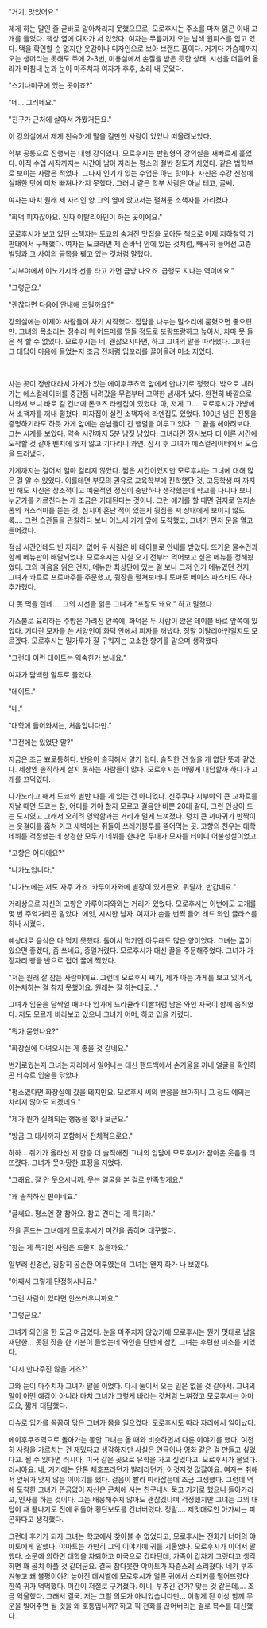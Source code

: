 

"거기, 맛있어요."



제게 하는 말인 줄 곧바로 알아차리지 못했으므로, 모로후시는 주소를 마저 읽곤 이내 고개를 들었다. 책상 옆에 여자가 서 있었다. 여자는 무릎까지 오는 남색 원피스를 입고 있다. 택을 확인할 순 없지만 옷감이나 디자인으로 보아 브랜드 품이다. 거기다 가슴께까지 오는 생머리는 못해도 주에 2-3번, 미용실에서 손질을 받은 듯한 상태. 시선을 더듬어 올라가 마침내 눈과 눈이 마주치자 여자가 후후, 소리 내 웃었다.



"스기나미구에 있는 곳이죠?"

"네... 그러네요."

"친구가 근처에 살아서 가봤거든요."



이 강의실에서 제게 친숙하게 말을 걸만한 사람이 있었나 떠올려보았다. 

학부 공통으로 진행되는 대형 강의였다. 모로후시는 반원형의 강의실을 재빠르게 훑었다. 아직 수업 시작까지는 시간이 남아 자리는 평소의 절반 정도가 차있다. 같은 법학부로 보이는 사람은 적었다. 그다지 인기가 있는 수업은 아닌 탓이다. 자신은 수강 신청에 실패한 탓에 미처 빠져나가지 못했다. 그러니 같은 학부 사람은 아닐 테고, 글쎄. 

여자는 마치 원래 제 자리인 양 그의 옆에 앉고서는 펼쳐둔 소책자를 가리켰다.



"화덕 피자잖아요. 진짜 이탈리아인이 하는 곳이에요."



모로후시가 보고 있던 소책자는 도쿄의 숨겨진 맛집을 모아둔 책으로 어제 지하철역 가판대에서 구매했다. 여자는 도쿄라면 제 손바닥 안에 있는 것처럼, 빼곡히 들어선 고층 빌딩과 그 사이의 골목을 꿰고 있는 것처럼 말했다.



"시부야에서 이노가시라 선을 타고 가면 금방 나오죠. 급행도 지나는 역이에요."

"그렇군요."

"괜찮다면 다음에 안내해 드릴까요?"



강의실에는 이제야 사람들이 차기 시작했다. 잡담을 나누는 말소리에 묻혔으면 좋으련만. 그녀의 목소리는 정수리 위 어드메를 맴돌 정도로 또랑또랑하고 높아서, 차마 못 들은 척 할 수 없었다. 모로후시는 네, 괜찮으시다면, 하고 그녀의 말을 따라했다. 그녀는 그 대답이 마음에 들었는지 조금 전처럼 입꼬리를 끌어올려 미소 지었다.


&nbsp;
&nbsp;





사는 곳이 정반대라서 가게가 있는 에이후쿠쵸역 앞에서 만나기로 정했다. 밖으로 내려가는 에스컬레이터를 중간쯤 내려갔을 무렵부터 고약한 냄새가 났다. 완전히 바깥으로 나와서 보니 바로 길 건너에 돈코츠 라멘집이 있었다. 아, 저게 그.... 모로후시가 가방에서 소책자를 꺼내 펼쳤다. 피자집이 실린 소책자에 라멘집도 있었다. 100년 넘은 전통을 증명하기라도 하듯 가게 앞에는 손님들이 긴 행렬을 이루고 있다. 그 끝을 헤아려보다, 그는 시계를 보았다. 약속 시간까지 5분 남짓 남았다. 그녀라면 정시보다 더 이른 시간에 도착할 것 같아 벤치에 앉지 않고 기다리니 과연. 잠시 후 그녀가 에스컬레이터에서 모습을 드러냈다.

가게까지는 걸어서 얼마 걸리지 않았다. 짧은 시간이었지만 모로후시는 그녀에 대해 많은 걸 알 수 있었다. 이를테면 부모의 권유로 교육학부에 진학했단 것, 고등학생 때 까지만 해도 자신은 창조적이고 예술적인 정신이 충만하다 생각했는데 학교를 다니다 보니 누군가를 가르친다는 게 조금은 기대된다는 것이나. 그런 얘기를 할 때면 검지로 엄지손톱의 거스러미를 뜯는 것, 심지어 혼난 적이 있는지 뒷짐을 져 상대에게 보이지 않도록.... 그런 습관들을 관찰하다 보니 어느새 가게 앞에 도착했고, 그녀가 먼저 문을 열고 들어갔다.

점심 시간인데도 빈 자리가 없어 두 사람은 바 테이블로 안내를 받았다. 뜨거운 물수건과 함께 메뉴판이 배달되었다. 모로후시는 사실 오기 전부터 먹어보고 싶은 메뉴를 정해놨었다. 그의 마음을 읽은 건지, 메뉴판 최상단에 있는 걸 보니 그저 인기 메뉴였던 건지, 그녀가 콰트로 프로마주를 주문했고, 뒷장을 펼쳐보더니 토마토 베이스 파스타도 하나 추가했다. 

다 못 먹을 텐데.... 그의 시선을 읽은 그녀가 "포장도 돼요." 하고 말했다.

가스불로 요리하는 주방은 가려진 안쪽에, 화덕은 두 사람이 앉은 테이블 바로 앞쪽에 있었다. 기다란 모자를 쓴 서양인이 화덕 안에서 피자를 꺼냈다. 정말 이탈리아인일지도 모르겠다. 모로후시는 밀가루가 잘 구워지는 고소한 향기를 맡으며 생각했다.



"그런데 이런 데이트는 익숙한가 보네요."



여자가 담백한 말투로 물었다.



"데이트."

"네."

"대학에 들어와서는, 처음입니다만."

"그전에는 있었단 말?"



지금은 조금 뾰로통하다. 반응이 솔직해서 알기 쉽다. 솔직한 건 잃을 게 없단 뜻과 같았다. 세상엔 솔직하게 살지 못하는 사람들이 많다. 모로후시는 어떻게 대답할까 하다가 고개를 끄덕였다.

나가노라고 해서 도쿄와 별반 다를 게 있는 건 아니었다. 신주쿠나 시부야의 큰 교차로를 지날 때면 도쿄는 참, 어디를 가야 할지 모르고 걸음만 바쁜 20대 같다, 그런 인상이 드는 도시였고 그래서 오히려 영악함과는 거리가 멀게 느껴졌다. 덩치 큰 까마귀가 반짝이는 옷걸이를 훔쳐 가고 새벽에는 쥐들이 쓰레기봉투를 뜯어먹는 곳. 고향의 친우는 대학 데뷔를 걱정했는데 상경한 모두가 데뷔를 한다면 무대가 모자를 터이니 어불성설이었고.



"고향은 어디에요?"

"나가노입니다."

"나가노에는 저도 자주 가죠. 카루이자와에 별장이 있거든요. 뭐랄까, 반갑네요."



거리상으로 자신의 고향은 카루이자와와는 거리가 있었다. 모로후시는 이번에도 고개를 몇 번 주억거리곤 말았다. 에잇, 시시한 남자. 여자가 손을 번쩍 들어 레드 와인 글라스를 하나 시켰다.

예상대로 음식은 다 먹지 못했다. 둘이서 먹기엔 아무래도 많은 양이었다. 그녀는 꿀이 있으면 좋겠다, 좀 쓰네요, 중얼거렸다. 모로후시가 대신 꿀을 주문해주었다. 그녀가 가장자리 빵을 반으로 접어 꿀에 찍었다.



"저는 원래 잘 참는 사람이에요. 그런데 모로후시 씨가, 제가 아는 가게를 보고 있어서, 아는체하는 걸 참지 못했어요. 원래는 잘 하는데도..."



그녀가 입술을 달싹일 때마다 입가에 드라큘라 이빨처럼 남은 와인 자국이 함께 움직였다. 저도 모르게 바라보고 있으니 그녀가 어머, 하고 입을 가렸다.



"뭐가 묻었나요?"

"화장실에 다녀오시는 게 좋을 것 같네요."



번거로웠는지 그녀는 자리에서 일어나는 대신 핸드백에서 손거울을 꺼내 얼굴을 확인하곤 티슈로 입술을 닦았다.



"평소였다면 화장실에 갔을 테지만요. 모로후시 씨의 반응을 보아하니 그 정도 예의는 차리지 않아도 되겠네요."

"제가 뭔가 실례되는 행동을 했나 보군요."

"방금 그 대사까지 포함해서 전체적으로요."



하하... 취기가 올라선 지 한층 더 솔직해진 그녀의 입담에 모로후시가 참아온 웃음을 터뜨렸다. 그녀가 못마땅한 표정을 지었다.



"그래요. 잘 안 웃으시니까. 웃는 얼굴을 본 걸로 만족할게요."

"꽤 솔직하신 편이네요."

"글쎄요. 평소엔 잘 참아요. 참고 견디는 게 특기라."



잔을 흔드는 그녀에게 모로후시가 미간을 좁히며 대꾸했다.



"참는 게 특기인 사람은 드물지 않을까요."



일부러 신경쓴, 굉장히 공손한 어투였는데 그녀는 왠지 화가 나 보였다.



"어째서 그렇게 단정하시나요."

"그런 사람이 있다면 안쓰러우니까요."

"그렇군요."



그녀가 와인을 한 모금 머금었다. 눈을 마주치지 않았기에 모로후시는 뭔가 멋대로 남을 재단한... 못된 짓을 한 기분이 들었는데 와인을 단번에 삼킨 그녀는 후련한 미소를 지었다.



"다시 만나주진 않을 거죠?"



그와 눈이 마주치자 그녀가 말을 이었다. 다시 둘이서 오는 일은 없을 것 같아서. 그녀의 말이 어떤 예감이 아니라 마치 그녀가 그렇게 바라는 것처럼 느껴졌고 모로후시는 아마도요, 짧게 대답했다.

티슈로 입가를 꼼꼼히 닦은 그녀가 몸을 일으켰다. 모로후시도 따라 자리에서 일어났다.

에이후쿠쵸역으로 돌아가는 동안 그녀는 올 때와 비슷하면서 다른 이야기를 했다. 여전히 사람을 가르치는 건 재밌다고 생각하지만 사실은 연극이나 영화 같은 걸 만들고 싶었다고. 될 수 있다면 러시아, 미국 같은 곳으로 유학을 가고 싶었다고. 모로후시가 물었다. 러시아요. 네, 거기에는 안톤 체호프라던가 발레라던가, 이것저것 많잖아요. 여자는 취해서 앞뒤가 맞지 않는 이야기를 했다. 걸음이 빨라 따라잡는데 조금 고생했다. 그런데 역에 도착한 그녀가 뜬금없이 자신은 근처에 사는 친구네서 묵고 가기로 했으니 돌아가라고, 인사를 하는 것이다. 그는 배웅해주지 않아도 괜찮겠냐며 걱정했지만 그녀는 그의 대답이 채 끝나기도 전에 뒤돌아 횡단보도를 건너버렸다. 정말.... 제멋대로인 아가씨는 피곤하다고 생각했다. 

그런데 후기가 되자 그녀는 학교에서 찾아볼 수 없었다고, 모로후시는 전화기 너머의 야마토에게 말했다. 야마토는 가만히 그의 이야기에 귀를 기울였다. 모로후시가 이어서 말했다. 소문에 의하면 대학을 자퇴하고 미국으로 갔다던데, 가족이 갑자기 그랬다고 생각하면 꽤 골치 아플 것 같더군요. 결국 참다못한 야마토가 짜증스레 소리쳤다. 네가 부추겨놓고 왜 불평이야?! 높아진 데시벨에 모로후시가 얼른 귀에서 스피커를 떨어뜨렸다. 한쪽 귀가 먹먹했다. 미간이 저절로 구겨졌다. 아니, 부추긴 건가? 맞는 것 같은데.... 조금 억울했다. 그래서 결국. 저는 그럴 의도가 아니었습니다만... 이렇게 된 이상 함께 무운을 빌어주면 될 것을 왜 호통입니까? 하고 픽 전화를 끊어버리는 걸로 복수를 대신했다.




&nbsp;
&nbsp;
&nbsp;

